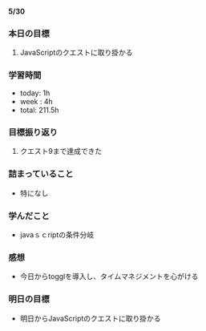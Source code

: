 #### 5/30
### 本日の目標
1. JavaScriptのクエストに取り掛かる
### 学習時間  
- today: 1h
- week : 4h
- total: 211.5h 
### 目標振り返り
1. クエスト9まで達成できた
### 詰まっていること
- 特になし
### 学んだこと
- javaｓｃriptの条件分岐
### 感想
- 今日からtogglを導入し、タイムマネジメントを心がける
### 明日の目標
- 明日からJavaScriptのクエストに取り掛かる
